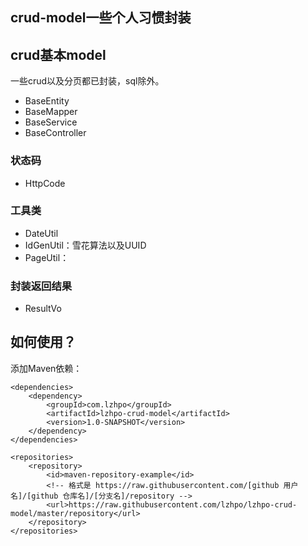 ## crud-model一些个人习惯封装
## crud基本model
一些crud以及分页都已封装，sql除外。
- BaseEntity
- BaseMapper
- BaseService
- BaseController

### 状态码
- HttpCode

### 工具类
- DateUtil
- IdGenUtil：雪花算法以及UUID
- PageUtil：

### 封装返回结果
- ResultVo

## 如何使用？
添加Maven依赖：
```
<dependencies>
    <dependency>
        <groupId>com.lzhpo</groupId>
        <artifactId>lzhpo-crud-model</artifactId>
        <version>1.0-SNAPSHOT</version>
    </dependency>
</dependencies>

<repositories>
    <repository>
        <id>maven-repository-example</id>
        <!-- 格式是 https://raw.githubusercontent.com/[github 用户名]/[github 仓库名]/[分支名]/repository -->
        <url>https://raw.githubusercontent.com/lzhpo/lzhpo-crud-model/master/repository</url>
    </repository>
</repositories>
```
